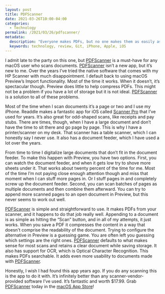 ```yaml
---
layout: post
title: PDFScanner
date: 2021-03-26T10:00-04:00
categories:
  - Technology
permalink: /2021/03/26/pdfscanner/
metadata:
  description: "Everyone makes PDFs, but no one makes them as easily as those who use PDFScanner."
  keywords: technology, review, Git, iPhone, Apple, iOS
---
```


I admit late to the party on this one, but [PDFScanner](https://www.pdfscannerapp.com) is a must-have for any macOS user who scans documents. [PDFScanner](https://www.pdfscannerapp.com) isn’t a new app, but it’s new to me. Over the years I’ve tried the native software that comes with my HP Scanner with much disappointment. I default back to using macOS Preview’s Import functionality. Most of the time it works. When it doesn’t, it’s spectacular though. Preview does little to help compress PDFs. This might not be a problem if you have a lot of storage but it is not ideal. [PDFScanner](https://www.pdfscannerapp.com) is a solution to all of these problems.

<!-- excerpt -->

Most of the time when I scan documents it’s a page or two and I use my iPhone. Readdle makes a fantastic app for iOS called [Scanner Pro](https://readdle.com/scannerpro ) that I’ve used for years. It’s also great for odd-shaped scans, like receipts and pay stubs. There are times, though, when I have a large document and don’t have the time to sit there and go page by page. This is why I have a printer/scanner on my desk. That scanner has a table scanner, which I can honestly say I never use. It also has a document feeder, which I have used a lot over the years.

From time to time I digitalize large documents that don’t fit in the document feeder. To make this happen with Preview, you have two options. First, you can watch the document feeder, and when it gets low try to shove more sheets under it. That works about twenty percent of the time for me. Most of the time I’m not paying close enough attention though and miss that moment when I can stuff more pages in. Or I stuff pages in and completely screw up the document feeder. Second, you can scan batches of pages as multiple documents and then combine them afterward. You can try to append more scanned pages to an open document in Preview, but this never seems to work out well.

[PDFScanner](https://www.pdfscannerapp.com) is simple and straightforward to use. It makes PDFs from your scanner, and it happens to do that job really well. Appending to a document is as simple as hitting the “Scan” button, and in all of my attempts, it just works. When you save a PDF it compresses the content in a way that doesn't comprise the readability of the document. Trying to configure the alternative in Preview is a guessing game. You are often left you guessing which settings are the right ones. [PDFScanner](https://www.pdfscannerapp.com) defaults to what makes sense for most scans and retains a clear document while saving storage. It also has support for OCR, which is Optical Character Recognition. This makes PDFs searchable. It adds even more usability to documents made with [PDFScanner](https://www.pdfscannerapp.com).

Honestly, I wish I had found this app years ago. If you do any scanning this is the app to do it with. It’s infinitely better than any scanner-vendor-provided software I’ve used. It’s fantastic and worth $17.99. Grab [PDFScanner](https://www.pdfscannerapp.com) today in the [macOS App Store](https://apps.apple.com/us/app/pdfscanner-scanning-and-ocr/id410968114?mt=12)!
